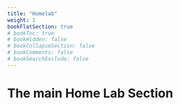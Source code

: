 ```yaml
---
title: "Homelab"
weight: 1
bookFlatSection: true
# bookToc: true
# bookHidden: false
# bookCollapseSection: false
# bookComments: false
# bookSearchExclude: false
---
```

# The main Home Lab Section